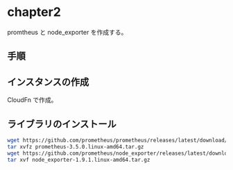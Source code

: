 # chapter2

promtheus と node_exporter を作成する。

## 手順

## インスタンスの作成

CloudFn で作成。

## ライブラリのインストール

```bash
wget https://github.com/prometheus/prometheus/releases/latest/download/prometheus-3.5.0.linux-amd64.tar.gz
tar xvfz prometheus-3.5.0.linux-amd64.tar.gz
wget https://github.com/prometheus/node_exporter/releases/latest/download/node_exporter-1.9.1.linux-amd64.tar.gz
tar xvf node_exporter-1.9.1.linux-amd64.tar.gz
```

